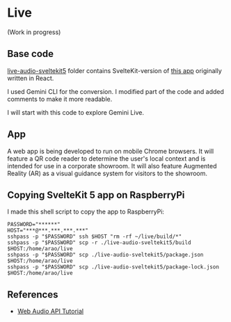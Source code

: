 # Live

(Work in progress)

## Base code

[live-audio-sveltekit5](live-audio-sveltekit5) folder contains SvelteKit-version of [this app](https://aistudio.google.com/apps/bundled/live_audio?showPreview=true&showCode=true&showAssistant=false&_gl=1*1ugdznd*_ga*MjA1MDExODM5My4xNzU2MDE1MzMx*_ga_P1DBVKWT6V*czE3NTk5Mjc1MzYkbzIyJGcxJHQxNzU5OTI4MTEyJGo2MCRsMCRoMTY3NDY2MjA3..) originally written in React.

I used Gemini CLI for the conversion. I modified part of the code and added comments to make it more readable.

I will start with this code to explore Gemini Live.

## App

A web app is being developed to run on mobile Chrome browsers. It will feature a QR code reader to determine the user's local context and is intended for use in a corporate showroom. It will also feature Augmented Reality (AR) as a visual guidance system for visitors to the showroom.

## Copying SvelteKit 5 app on RaspberryPi

I made this shell script to copy the app to RaspberryPi:

```
PASSWORD="******"
HOST="***@***.***.***.***"
sshpass -p "$PASSWORD" ssh $HOST "rm -rf ~/live/build/*"
sshpass -p "$PASSWORD" scp -r ./live-audio-sveltekit5/build $HOST:/home/arao/live
sshpass -p "$PASSWORD" scp ./live-audio-sveltekit5/package.json $HOST:/home/arao/live
sshpass -p "$PASSWORD" scp ./live-audio-sveltekit5/package-lock.json $HOST:/home/arao/live
```

## References

- [Web Audio API Tutorial](https://web-audio-api.firebaseapp.com/)







